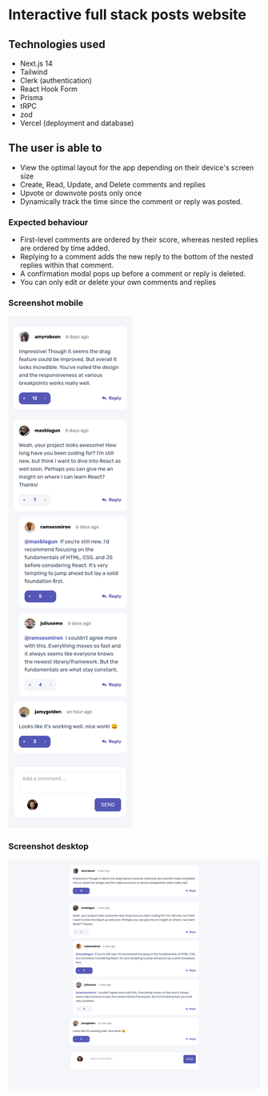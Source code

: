 # Interactive full stack posts website

## Technologies used

- Next.js 14
- Tailwind
- Clerk (authentication)
- React Hook Form
- Prisma
- tRPC
- zod
- Vercel (deployment and database)

## The user is able to

- View the optimal layout for the app depending on their device's screen size
- Create, Read, Update, and Delete comments and replies
- Upvote or downvote posts only once
- Dynamically track the time since the comment or reply was posted.

### Expected behaviour

- First-level comments are ordered by their score, whereas nested replies are ordered by time added.
- Replying to a comment adds the new reply to the bottom of the nested replies within that comment.
- A confirmation modal pops up before a comment or reply is deleted.
- You can only edit or delete your own comments and replies

### Screenshot mobile

![mobile](public/images/mobile.png)

### Screenshot desktop

![desktop](public/images/desktop.png)
